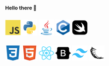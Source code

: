 ### Hello there 👋

<!--
**NicholasTerek/NicholasTerek** is a ✨ _special_ ✨ repository because its `README.md` (this file) appears on your GitHub profile.
-->

##

<div>
   <img src="https://github.com/devicons/devicon/blob/master/icons/javascript/javascript-original.svg" alt="JavaScript logo" width="50" height="50">
   <img src="https://github.com/devicons/devicon/blob/master/icons/python/python-original.svg" alt="Python logo" width="50" height="50">
   <img src="https://github.com/devicons/devicon/blob/master/icons/java/java-original.svg" alt="Java logo" width="50" height="50">
   <img src="https://github.com/devicons/devicon/blob/master/icons/c/c-original.svg" alt="C logo" width="50" height="50">
   <img src="https://github.com/devicons/devicon/blob/master/icons/swift/swift-plain.svg" alt="C logo" width="50" height="50">
</div>

##

<div>
   <img src="https://github.com/devicons/devicon/blob/master/icons/css3/css3-plain.svg" alt="JavaScript logo" width="50" height="50">
   <img src="https://github.com/devicons/devicon/blob/master/icons/html5/html5-original.svg" alt="JavaScript logo" width="50" height="50">
   <img src="https://github.com/devicons/devicon/blob/master/icons/react/react-original.svg" alt="React logo" width="50" height="50">
   <img src="https://github.com/devicons/devicon/blob/master/icons/bootstrap/bootstrap-plain.svg" alt="React logo" width="50" height="50">
   <img src="https://github.com/devicons/devicon/blob/master/icons/tailwindcss/tailwindcss-plain.svg" alt="C logo" width="50" height="50">
   <img src="https://github.com/devicons/devicon/blob/master/icons/flask/flask-original.svg" alt="Flask logo" width="50" height="50">
</div>
